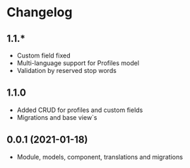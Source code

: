 Changelog
=========
 
## 1.1.*
 * Custom field fixed
 * Multi-language support for Profiles model
 * Validation by reserved stop words
 
## 1.1.0
 * Added CRUD for profiles and custom fields
 * Migrations and base view`s
 
## 0.0.1 (2021-01-18)
 * Module, models, component, translations and migrations